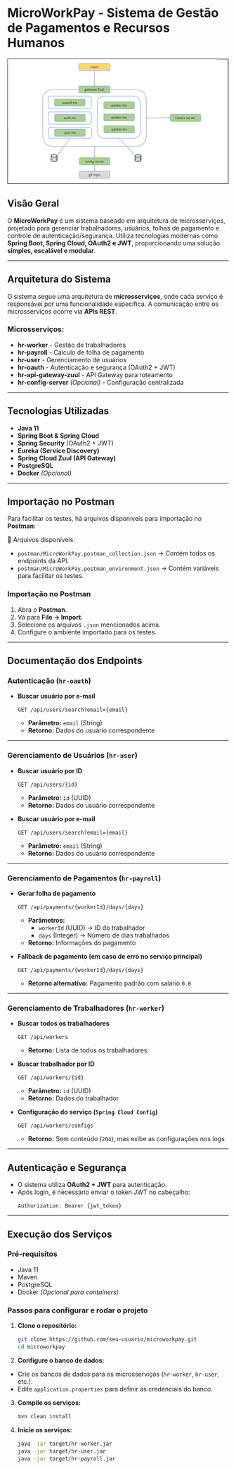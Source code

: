 # MicroWorkPay - Sistema de Gestão de Pagamentos e Recursos Humanos

![Visão do Projeto](/img/img.png)

## Visão Geral

O **MicroWorkPay** é um sistema baseado em arquitetura de microsserviços, projetado para gerenciar trabalhadores, usuários, folhas de pagamento e controle de autenticação/segurança. Utiliza tecnologias modernas como **Spring Boot, Spring Cloud, OAuth2 e JWT**, proporcionando uma solução **simples, escalável e modular**.

---

## Arquitetura do Sistema

O sistema segue uma arquitetura de **microsserviços**, onde cada serviço é responsável por uma funcionalidade específica. A comunicação entre os microsserviços ocorre via **APIs REST**.

### Microsserviços:

- **hr-worker** - Gestão de trabalhadores
- **hr-payroll** - Cálculo de folha de pagamento
- **hr-user** - Gerenciamento de usuários
- **hr-oauth** - Autenticação e segurança (OAuth2 + JWT)
- **hr-api-gateway-zuul** - API Gateway para roteamento
- **hr-config-server** *(Opcional)* - Configuração centralizada

---

## Tecnologias Utilizadas

- **Java 11**
- **Spring Boot & Spring Cloud**
- **Spring Security** (OAuth2 + JWT)
- **Eureka (Service Discovery)**
- **Spring Cloud Zuul (API Gateway)**
- **PostgreSQL**
- **Docker** *(Opcional)*

---

## Importação no Postman

Para facilitar os testes, há arquivos disponíveis para importação no **Postman**:

📂 Arquivos disponíveis:
- `postman/MicroWorkPay.postman_collection.json` → Contém todos os endpoints da API.
- `postman/MicroWorkPay.postman_environment.json` → Contém variáveis para facilitar os testes.

### **Importação no Postman**
1. Abra o **Postman**.
2. Vá para **File → Import**.
3. Selecione os arquivos `.json` mencionados acima.
4. Configure o ambiente importado para os testes.

---

## **Documentação dos Endpoints**

### **Autenticação (`hr-oauth`)**
- **Buscar usuário por e-mail**
  ```http
  GET /api/users/search?email={email}
  ```
  - **Parâmetro:** `email` (String)
  - **Retorno:** Dados do usuário correspondente

---

### **Gerenciamento de Usuários (`hr-user`)**
- **Buscar usuário por ID**
  ```http
  GET /api/users/{id}
  ```
  - **Parâmetro:** `id` (UUID)
  - **Retorno:** Dados do usuário correspondente

- **Buscar usuário por e-mail**
  ```http
  GET /api/users/search?email={email}
  ```
  - **Parâmetro:** `email` (String)
  - **Retorno:** Dados do usuário correspondente

---

### **Gerenciamento de Pagamentos (`hr-payroll`)**
- **Gerar folha de pagamento**
  ```http
  GET /api/payments/{workerId}/days/{days}
  ```
  - **Parâmetros:**
    - `workerId` (UUID) → ID do trabalhador
    - `days` (Integer) → Número de dias trabalhados
  - **Retorno:** Informações do pagamento

- **Fallback de pagamento (em caso de erro no serviço principal)**
  ```http
  GET /api/payments/{workerId}/days/{days}
  ```
  - **Retorno alternativo:** Pagamento padrão com salário `0.0`

---

### **Gerenciamento de Trabalhadores (`hr-worker`)**
- **Buscar todos os trabalhadores**
  ```http
  GET /api/workers
  ```
  - **Retorno:** Lista de todos os trabalhadores

- **Buscar trabalhador por ID**
  ```http
  GET /api/workers/{id}
  ```
  - **Parâmetro:** `id` (UUID)
  - **Retorno:** Dados do trabalhador

- **Configuração do serviço (`Spring Cloud Config`)**
  ```http
  GET /api/workers/configs
  ```
  - **Retorno:** Sem conteúdo (`204`), mas exibe as configurações nos logs

---

## **Autenticação e Segurança**
- O sistema utiliza **OAuth2 + JWT** para autenticação.
- Após login, é necessário enviar o token JWT no cabeçalho:
  ```http
  Authorization: Bearer {jwt_token}
  ```

---

## **Execução dos Serviços**
### **Pré-requisitos**
- Java 11
- Maven
- PostgreSQL
- Docker *(Opcional para containers)*

### **Passos para configurar e rodar o projeto**
1. **Clone o repositório:**
   ```sh
   git clone https://github.com/seu-usuario/microworkpay.git
   cd microworkpay
   ```

2. **Configure o banco de dados:**
  - Crie os bancos de dados para os microsserviços (`hr-worker`, `hr-user`, etc.).
  - Edite `application.properties` para definir as credenciais do banco.

3. **Compile os serviços:**
   ```sh
   mvn clean install
   ```

4. **Inicie os serviços:**
   ```sh
   java -jar target/hr-worker.jar
   java -jar target/hr-user.jar
   java -jar target/hr-payroll.jar
   ```
